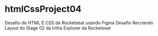 # htmlCssProject04
Desafio de HTML E CSS da Rocketseat usando Figma
Desafio Recriando Layout do Stage 02 da trilha Explorer da Rocketseat
